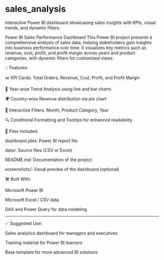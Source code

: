 # sales_analysis
Interactive Power BI dashboard showcasing sales insights with KPIs, visual trends, and dynamic filters.


Power BI Sales Performance Dashboard
This Power BI project presents a comprehensive analysis of sales data, helping stakeholders gain insights into business performance over time. It visualizes key metrics such as revenue, cost, profit, and profit margin across years and product categories, with dynamic filters for customized views.

💡 Features:

📊 KPI Cards: Total Orders, Revenue, Cost, Profit, and Profit Margin

📆 Year-wise Trend Analysis using line and bar charts

🌍 Country-wise Revenue distribution via pie chart

🧩 Interactive Filters: Month, Product Category, Year

🔍 Conditional Formatting and Tooltips for enhanced readability


📁 Files Included:

dashboard.pbix: Power BI report file

data/: Source files (CSV or Excel)

README.md: Documentation of the project

screenshots/: Visual preview of the dashboard (optional)


🛠 Built With:

Microsoft Power BI

Microsoft Excel / CSV data

DAX and Power Query for data modeling



---

✅ Suggested Use:

Sales analytics dashboard for managers and executives

Training material for Power BI learners

Base template for more advanced BI solutions
